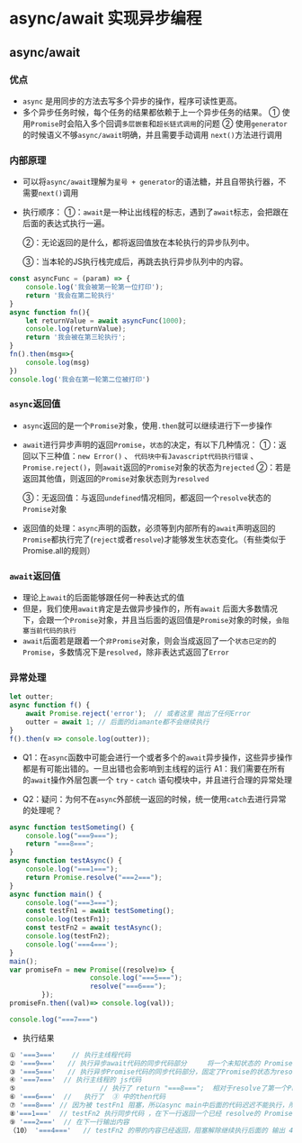 # async/await 实现异步编程

## async/await
### 优点
* `async` 是用同步的方法去写多个异步的操作，程序可读性更高。
* 多个异步任务时候，每个任务的结果都依赖于上一个异步任务的结果。
  ① 使用`Promise`时会陷入多个回调`多层嵌套`和`超长链式调用`的问题
  ② 使用`generator`的时候语义不够`async/await`明确，并且需要手动调用 `next()`方法进行调用

### 内部原理
* 可以将`async/await`理解为`星号 + generator`的语法糖，并且自带执行器，不需要`next()`调用
* 执行顺序：
   ①：`await`是一种让出线程的标志，遇到了`await`标志，会把跟在后面的表达式执行一遍。
   
   ②：无论返回的是什么，都将返回值放在本轮执行的异步队列中。
   
   ③：当本轮的JS执行栈完成后，再跳去执行异步队列中的内容。
```js
const asyncFunc = (param) => { 
	console.log('我会被第一轮第一位打印');
    return '我会在第二轮执行'
}
async function fn(){
    let returnValue = await asyncFunc(1000);
    console.log(returnValue);
    return '我会被在第三轮执行';
}
fn().then(msg=>{
    console.log(msg)
})
console.log('我会在第一轮第二位被打印')
```
### `async`返回值
* `async`返回的是一个`Promise`对象，使用`.then`就可以继续进行下一步操作
* `await`进行异步声明的返回`Promise`，`状态`的决定，有以下几种情况：
   ①：返回以下三种值：`new Error()` 、 `代码块中有Javascript代码执行错误` 、 `Promise.reject()`，则`await`返回的`Promise`对象的状态为`rejected`
   ②：若是返回其他值，则返回的`Promise`对象状态则为`resolved`
   
   ③：无返回值：与返回`undefined`情况相同，都返回一个`resolve`状态的`Promise`对象
* 返回值的处理：`async`声明的函数，必须等到内部所有的`await`声明返回的`Promise`都执行完了(`reject`或者`resolve`)才能够发生状态变化。（有些类似于Promise.all的规则）

### `await`返回值
* 理论上`await`的后面能够跟任何一种表达式的值
* 但是，我们使用`await`肯定是去做异步操作的，所有`await` 后面大多数情况下，会跟一个`Promise`对象，并且当后面的返回值是`Promise`对象的时候，`会阻塞当前代码的执行`
* `await`后面若是跟着一个`非Promise`对象，则会当成返回了一个`状态已定的`的`Promise`，多数情况下是`resolved`，除非表达式返回了`Error`

### 异常处理
```js
let outter;
async function f() {
    await Promise.reject('error');  // 或者这里 抛出了任何Error
    outter = await 1; // 后面的diamante都不会继续执行
}
f().then(v => console.log(outter));
```
* Q1：在`async`函数中可能会进行一个或者多个的`await`异步操作，这些异步操作都是有可能出错的。一旦出错也会影响到主线程的运行
   A1：我们需要在所有的`await`操作外层包裹一个 `try` - `catch` 语句模块中，并且进行合理的异常处理

* Q2：疑问：为何不在`async`外部统一返回的时候，统一使用`catch`去进行异常的处理呢？

```js
async function testSometing() {
    console.log("===9===");
    return "===8===";
}
async function testAsync() {
    console.log("===1===");
    return Promise.resolve("===2===");
}
async function main() {
    console.log("===3===");
    const testFn1 = await testSometing();
    console.log(testFn1);
    const testFn2 = await testAsync();
    console.log(testFn2);
    console.log('===4===');
}
main();
var promiseFn = new Promise((resolve)=> { 
                    console.log("===5===");
                    resolve("===6===");
        });
promiseFn.then((val)=> console.log(val));

console.log("===7===")
```

* 执行结果
```js
① '===3==='    // 执行主线程代码  
② '===9==='   // 执行异步await代码的同步代码部分     将一个未知状态的 Promise 放到的异步队列中
③ '===5==='   // 执行异步Promise代码的同步代码部分，固定了Promise的状态为resolve,   将一个 then 部分代码放到了 异步队列中
④ '===7==='  // 执行主线程的 js代码
⑤                     // 执行了 return "===8===";  相对于resolve了第一个Promise ,将  const testFn1 = await testSometing(); 后面的代码放入异步队列中等待执行
⑥ '===6==='  //   执行了  ③ 中的then代码
⑦ '===8===' // 因为被 testFn1 阻塞，所以async main中后面的代码迟迟不能执行，所以 又再次轮转到了 ⑤ 中的 then内容
⑧'===1==='  // testFn2 执行同步代码 ，在下一行返回一个已经 resolve的 Promise
⑨ '===2==='  // 在下一行输出内容
（10） '===4==='   // testFn2 的带的内容已经返回，阻塞解除继续执行后面的 输出 4
```
